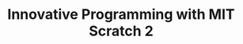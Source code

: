---
layout: course_detail
title: "Innovative Programming with MIT Scratch 2"
topIntroText: "Scratch is a programming platform designed for younger audiences developed by MIT. With Scratch, users can create personalized interactive media, including but not limited to games, animations, and stories, and subsequently share their creations with a global audience. This is an upper-division course for Scratch, intended to equip students with a diverse array of new and engaging applications within the platform."
bgImageUrl: "img/updated/L1/scratch2/scratch2-bg.png"
aboutLevel: "L1 Block Coding"
aboutCategoryTitle: "Course Category"
aboutCategory: "Block Programming"
aboutGradeLevelTitle: "Grade Level"
aboutGradeLevel: "K - 6"
aboutSkillLevelTitle: "Skill Level"
aboutSkillLevel: "Beginner - Intermediate"
aboutRatioTitle: "Student to Instructor Ratio"
aboutRatio: "4 : 1"
aboutText: "Acquire the expertise of advanced Scratch programming techniques, delve into the intricate nuances of the software, and hone your skills to unleash a torrent of creativity that knows no bounds. With the mastery of Scratch programming, the possibilities are infinite and the only limit is the scope of your imagination."
priceschedule:
  price: ""
  scheduleDescription: "A general schedule description detailing available booking hours for the specific course will be placed here. This is currently filler text, please ignore."
promotion1: 
  enabled: "true"
  title: "Learn Practical Programming Apps With Scratch"
  text: "Scratch is an educational platform developed by the well-known MIT Media Lab for primary and middle school students to learn computer programming. Scratch high-level programming provides students with richer application scenarios; Not only can it continue to deepen programming concepts, but it can also lead to more interesting projects."
  imageUrl: "img/updated/L1/scratch2/scratch2-bg.png"
promotion2: 
  enabled: "true"
  title: "Challenge Your Creativity"
  text: "Millions of people are creating their own Scratch programs and more than 2,500 programs are shared in the online community. Students will be able to join the world of Scratch and demonstrate their creative thinking."
  imageUrl: "img/updated/L1/scratch2/scratch2-1.png"
promotion3: 
  enabled: "true"
  title: "Learning Programming Can Be Fun"
  text: "Scratch perfectly integrates programming concepts into animations and game development. When students finish their work of art, they've also unwittingly grasped the basic concepts of programming (including variables, loops, and functions), laying a solid foundation to learn real programming."
  imageUrl: "img/updated/L1/scratch2/scratch2-2.png"
promotion4: 
  enabled: "true"
  title: "Share Your Creations"
  text: "Students will post their programs and share it with MIT Scratch's community so fellow programmers from around the world can view and appreciate their creativity."
  imageUrl: "img/updated/L1/scratch2/scratch2-3.png"
promotion5: 
  enabled: "false"
  title: "More Than Just Programming"
  text: "Computational thinking and programming skill are important in today's society. Students gain confidence as they learn how to solve problems using programming."
  imageUrl: "img/updated/empty.png"
curriculum: 
  enabled: "false"
goals: 
- text: "Master basic graphic programming languages ​​and algorithms." 
- text: "Hands-on multimedia, animation, movies and games." 
- text: "Better understand computers and stimulate interest in programming." 
- text: "Learn hands-on and develop problem-solving skills." 
- text: "Cultivate scientific innovation and teamwork." 
- text: "Learn the ability to adapt to the new environments and participate in the final Scratch competition."
highlights: 
- text: "Making programming fun is our top priority when designing all our course content."
- text: "Gain real experiences relating to the industry and participate in research/development."
- text: "Get your question answered in class and participate in healthy competitions with your classmates."
- text: "Learn by doing is the key for all Computer Science studies. All the assignments and projects are design for the goals of the course."
- text: "We focus on pushing our students' imagination and creativity while they learn how to program."
- text: "Programming is just the first step. Building projects and attending science fairs/seminars will help students get into top unversities and jobs."
engUrl: "scratch-2.html"
cnUrl: "scratch-2-c.html"
---